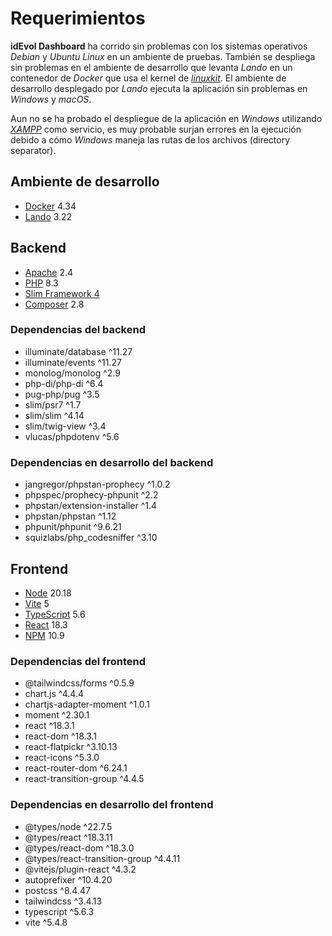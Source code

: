 # Requerimientos
**idEvol Dashboard** ha corrido sin problemas con los sistemas operativos _Debian_ y _Ubuntu_ _Linux_  en un ambiente de pruebas. También se despliega sin problemas en el ambiente de desarrollo que levanta _Lando_ en un contenedor de _Docker_ que usa el kernel de [_linuxkit_](https://github.com/linuxkit/linuxkit). El ambiente de desarrollo desplegado por _Lando_ ejecuta la aplicación sin problemas en _Windows_ y _macOS_.

Aun no se ha probado el despliegue de la aplicación en _Windows_ utilizando [_XAMPP_](https://www.apachefriends.org/es/) como servicio, es muy probable surjan errores en la ejecución debido a cómo _Windows_ maneja las rutas de los archivos (directory separator).

## Ambiente de desarrollo
- [Docker](https://www.docker.com/) 4.34
- [Lando](https://lando.dev/) 3.22

## Backend
- [Apache](https://httpd.apache.org/) 2.4
- [PHP](https://www.php.net/) 8.3
- [Slim Framework 4](https://www.slimframework.com/docs/v4/)
- [Composer](https://getcomposer.org/) 2.8

### Dependencias del backend
- illuminate/database ^11.27
- illuminate/events ^11.27
- monolog/monolog ^2.9
- php-di/php-di ^6.4
- pug-php/pug ^3.5
- slim/psr7 ^1.7
- slim/slim ^4.14
- slim/twig-view ^3.4
- vlucas/phpdotenv ^5.6

### Dependencias en desarrollo del backend
- jangregor/phpstan-prophecy ^1.0.2
- phpspec/prophecy-phpunit ^2.2
- phpstan/extension-installer ^1.4
- phpstan/phpstan ^1.12
- phpunit/phpunit ^9.6.21
- squizlabs/php_codesniffer ^3.10

## Frontend
- [Node](https://nodejs.org/en) 20.18
- [Vite](https://es.vitejs.dev/) 5
- [TypeScript](https://www.typescriptlang.org/) 5.6
- [React](https://es.react.dev/) 18.3
- [NPM](https://www.npmjs.com/package/npm) 10.9

### Dependencias del frontend
- @tailwindcss/forms ^0.5.9
- chart.js ^4.4.4
- chartjs-adapter-moment ^1.0.1
- moment ^2.30.1
- react ^18.3.1
- react-dom ^18.3.1
- react-flatpickr ^3.10.13
- react-icons ^5.3.0
- react-router-dom ^6.24.1
- react-transition-group ^4.4.5

### Dependencias en desarrollo del frontend
- @types/node ^22.7.5
- @types/react ^18.3.11
- @types/react-dom ^18.3.0
- @types/react-transition-group ^4.4.11
- @vitejs/plugin-react ^4.3.2
- autoprefixer ^10.4.20
- postcss ^8.4.47
- tailwindcss ^3.4.13
- typescript ^5.6.3
- vite ^5.4.8
